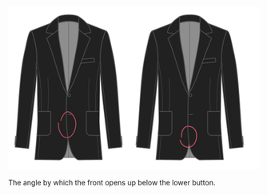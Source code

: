 
![Front cutaway angle](frontcutawayangle.svg)

The angle by which the front opens up below the lower button.